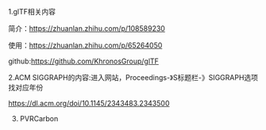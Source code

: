 1.glTF相关内容

  简介：https://zhuanlan.zhihu.com/p/108589230

  使用：https://zhuanlan.zhihu.com/p/65264050

  github:https://github.com/KhronosGroup/glTF

2.ACM SIGGRAPH的内容:进入网站，Proceedings-》S标题栏-》SIGGRAPH选项找对应年份

https://dl.acm.org/doi/10.1145/2343483.2343500





3. PVRCarbon